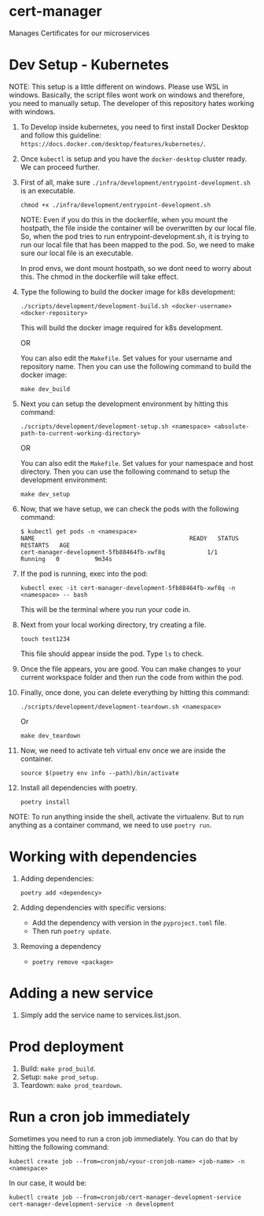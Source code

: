 # cert-manager
Manages Certificates for our microservices


# Dev Setup - Kubernetes
NOTE: This setup is a little different on windows. Please use WSL in windows.
    Basically, the script files wont work on windows and therefore, you need to manually setup.
    The developer of this repository hates working with windows.

1. To Develop inside kubernetes, you need to first install Docker Desktop and follow this guideline: `https://docs.docker.com/desktop/features/kubernetes/`.

2. Once `kubectl` is setup and you have the `docker-desktop` cluster ready. We can proceed further.

3. First of all, make sure `./infra/development/entrypoint-development.sh` is an executable.
    ```
    chmod +x ./infra/development/entrypoint-development.sh
    ```
    NOTE: Even if you do this in the dockerfile, when you mount the hostpath, the file inside the container will be overwritten by our local file.
        So, when the pod tries to run entrypoint-development.sh, it is trying to run our local file that has been mapped to the pod.
        So, we need to make sure our local file is an executable.
    
    In prod envs, we dont mount hostpath, so we dont need to worry about this. The chmod in the dockerfile will take effect.

4. Type the following to build the docker image for k8s development:
    ```
    ./scripts/development/development-build.sh <docker-username> <docker-repository>
    ```
    This will build the docker image required for k8s development.

    OR

    You can also edit the `Makefile`. Set values for your username and repository name.
    Then you can use the following command to build the docker image:
    ```
    make dev_build
    ```

5. Next you can setup the development environment by hitting this command:
    ```
    ./scripts/development/development-setup.sh <namespace> <absolute-path-to-current-working-directory>
    ```

    OR

    You can also edit the `Makefile`. Set values for your namespace and host directory.
    Then you can use the following command to setup the development environment:
    ```
    make dev_setup
    ```

6. Now, that we have setup, we can check the pods with the following command:
    ```
    $ kubectl get pods -n <namespace>
    NAME                                            READY   STATUS    RESTARTS   AGE
    cert-manager-development-5fb88464fb-xwf8q            1/1     Running   0          9m34s
    ```

8. If the pod is running, exec into the pod:
    ```
    kubectl exec -it cert-manager-development-5fb88464fb-xwf8q -n <namespace> -- bash
    ```
    This will be the terminal where you run your code in.

9. Next from your local working directory, try creating a file.
    ```
    touch test1234
    ```
    This file should appear inside the pod. Type `ls` to check.

10. Once the file appears, you are good. You can make changes to your current workspace folder and then run the code from within the pod.

11. Finally, once done, you can delete everything by hitting this command:
    ```
    ./scripts/development/development-teardown.sh <namespace>
    ```
    Or
    ```
    make dev_teardown
    ```

12. Now, we need to activate teh virtual env once we are inside the container.
    ```
    source $(poetry env info --path)/bin/activate
    ```

13. Install all dependencies with poetry.
    ```
    poetry install
    ```

NOTE: To run anything inside the shell, activate the virtualenv. But to run anything as a container command, we need to use `poetry run`.


# Working with dependencies
1. Adding dependencies:
    ```
    poetry add <dependency>
    ```

2. Adding dependencies with specific versions:
    - Add the dependency with version in the `pyproject.toml` file.
    - Then run `poetry update`.

3. Removing a dependency
    - `poetry remove <package>`


# Adding a new service
1. Simply add the service name to services.list.json.


# Prod deployment
1. Build: `make prod_build`.
2. Setup: `make prod_setup`.
3. Teardown: `make prod_teardown`.


# Run a cron job immediately
Sometimes you need to run a cron job immediately. You can do that by hitting the following command:
```
kubectl create job --from=cronjob/<your-cronjob-name> <job-name> -n <namespace>
```
In our case, it would be:
```
kubectl create job --from=cronjob/cert-manager-development-service cert-manager-development-service -n development
```



